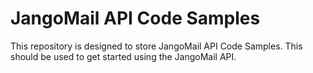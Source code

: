 # JangoMail API Code Samples

This repository is designed to store JangoMail API Code Samples.  This should be used to get started using the JangoMail API.